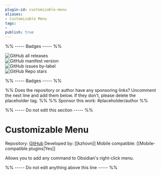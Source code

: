 ```yaml
---
plugin-id: customizable-menu
aliases:
- Customizable Menu
tags: 
- 
publish: true
---
```


%% ----- Badges ----- %%

![GitHub all releases](https://img.shields.io/github/downloads/kzhovn/obsidian-customizable-menu/total?color=573E7A&logo=github&style=for-the-badge)   
![GitHub manifest version](https://img.shields.io/github/manifest-json/v/kzhovn/obsidian-customizable-menu?color=573E7A&logo=github&style=for-the-badge)   
![GitHub issues by-label](https://img.shields.io/github/issues/kzhovn/obsidian-customizable-menu/help%20wanted?color=573E7A&logo=github&style=for-the-badge)   
![GitHub Repo stars](https://img.shields.io/github/stars/kzhovn/obsidian-customizable-menu?color=573E7A&logo=github&style=for-the-badge)

%% ----- Badges ----- %%

%% Does the repository or author have any sponsoring links? Uncomment the next line and add them below. If they don't, please delete the placeholder tag. %%
%% Sponsor this work: #placeholder/author %%

%% ----- Do not edit this section ----- %%

# Customizable Menu

Repository: [GitHub](https://github.com/kzhovn/obsidian-customizable-menu)
Developed by: [[kzhovn]]
Mobile compatible: [[Mobile-compatible plugins|Yes]]

Allows you to add any command to Obsidian's right-click menu.

%% ----- Do not edit anything above this line ----- %% 
